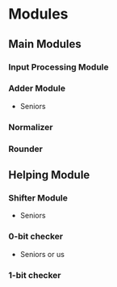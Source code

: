 # Modules

## Main Modules

### Input Processing Module

### Adder Module

-   Seniors

### Normalizer

### Rounder

## Helping Module

### Shifter Module

-   Seniors

### 0-bit checker

-   Seniors or us

### 1-bit checker
